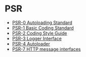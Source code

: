 PSR
===
- [PSR-0 Autoloading Standard](https://github.com/runsystem-hiennt2/PSR/blob/master/PSR-0.md)
- [PSR-1 Basic Coding Standard](https://github.com/runsystem-hiennt2/PSR/blob/master/PSR-1.md)
- [PSR-2 Coding Style Guide](https://github.com/runsystem-hiennt2/PSR/blob/master/PSR-2.md)
- [PSR-3 Logger Interface](https://github.com/runsystem-hiennt2/PSR/blob/master/PSR-3.md)
- [PSR-4 Autoloader](https://github.com/runsystem-hiennt2/PSR/blob/master/PSR-4.md)
- [PSR-7 HTTP message interfaces](https://github.com/runsystem-hiennt2/PSR/blob/master/PSR-7.md)
